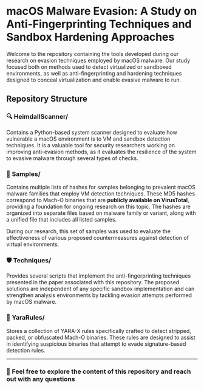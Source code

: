 # macOS Malware Evasion: A Study on Anti-Fingerprinting Techniques and Sandbox Hardening Approaches

Welcome to the repository containing the tools developed during our research on evasion techniques employed by macOS malware. Our study focused both on methods used to detect virtualized or sandboxed environments, as well as anti-fingerprinting and hardening techniques designed to conceal virtualization and enable evasive malware to run.


## Repository Structure

### 🔍 HeimdallScanner/

Contains a Python-based system scanner designed to evaluate how vulnerable a macOS environment is to VM and sandbox detection techniques. It is a valuable tool for security researchers working on improving anti-evasion methods, as it evaluates the resilience of the system to evasive malware through several types of checks.

### 📄 Samples/

Contains multiple lists of hashes for samples belonging to prevalent macOS malware families that employ VM detection techniques. These MD5 hashes correspond to Mach-O binaries that are **publicly available on VirusTotal**, providing a foundation for ongoing research on this topic. The hashes are organized into separate files based on malware family or variant, along with a unified file that includes all listed samples.

During our research, this set of samples was used to evaluate the effectiveness of various proposed countermeasures against detection of virtual environments.

### 🛡 Techniques/

Provides several scripts that implement the anti-fingerprinting techniques presented in the paper associated with this repository. The proposed solutions are independent of any specific sandbox implementation and can strengthen analysis environments by tackling evasion attempts performed by macOS malware.

### 📂 YaraRules/

Stores a collection of YARA-X rules specifically crafted to detect stripped, packed, or obfuscated Mach-O binaries. These rules are designed to assist in identifying suspicious binaries that attempt to evade signature-based detection rules.

---

### 🚀 Feel free to explore the content of this repository and reach out with any questions